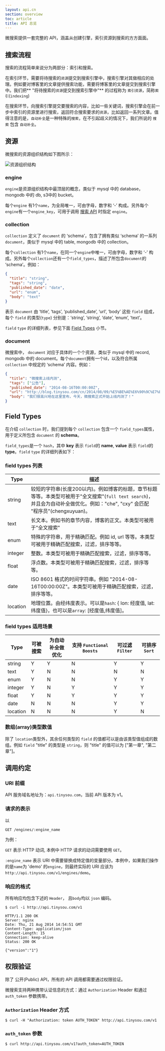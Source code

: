 ```yaml
---
layout: api.cn
section: overview
toc: article
title: API 总览
---
```


微搜索提供一套完整的 API，涵盖从创建引擎，索引资源到搜索的方方面面。

## 搜索流程

搜索的流程简单来说分为两部分：索引和搜索。

在索引环节，需要将待搜索的`资源`提交到搜索引擎中，搜索引擎对其做相应的处理。例如要对博客里的文章提供搜索功能，需要将博客里的文章提交到搜索引擎中。我们把** "将待搜索的`资源`提交到搜索引擎中"** 的过程称为 `索引资源`，简称`索引`(`indexing`)

在搜索环节，向搜索引擎提交要搜索的内容，比如一些关键词，搜索引擎会在前一步中索引的资源里进行搜索，返回符合搜索要求的`资源`，比如返回一系列文章。值得注意的是，`自动补全`是一种特殊的`搜索`，在不引起歧义的情况下，我们所说的 `搜索` 包含 `自动补全`。

## 资源

微搜索的资源组织结构如下图所示：

![资源组织结构][resource_structure]

### engine

`engine`是资源组织结构中最顶层的概念，类似于 mysql 中的 database，mongodb 中的 db, s3中的 bucket。

每个`engine` 有1个`name`，为全局唯一，可由字母，数字和 ‘-’ 构成。另外每个`engine`有一个`engine_key`，可用于调用 [搜索 API][search_api] 时指定 `engine`。

### collection

`collection` 定义了 `document` 的 ‘schema’，包含了拥有类似 ‘schema’ 的一系列 `document`，类似于 mysql 中的 table, mongodb 中的 collection。

每个`collection` 有1个`name`，在同一个`engine`中唯一，可由字母，数字和 ‘-’ 构成。另外每个`collection`还有一个`field_types`，描述了所包含`document`的 ‘schema’。例如：

```json
{
  "title": "string",
  "tags": "string",
  "published_date": "date",
  "url": "enum",
  "body": "text"
}
```

表示 `document` 由 ‘title’, ‘tags’, ‘published_date’, ‘url’, ‘body’ 这些 `field` 组成，每个 `field` 的类型(`type`) 分别是：‘string’, ‘string’, ‘date’, ‘enum’, ‘text’。

`field` `type` 的详细列表，参见下面 [Field Types][field_types] 小节。

### document

微搜索中， `document` 对应于具体的一个个资源，类似于 mysql 中的 record, mongodb 中的 document。每个`document`拥有一个id，以及符合所属 `collection` 中规定的 ‘schema’ 内容。例如：

```json
{
  "title": "微搜索上线内测",
  "tags": ["公告"],
  "published_date": "2014-08-16T00:00:00Z",
  "url": "http://blog.tinysou.com/cn/2014/08/09/%E5%BE%AE%E6%90%9C%E7%B4%A2%E4%B8%8A%E7%BA%BF%E5%86%85%E6%B5%8B.html",
  "body": "我们很高兴地在这里宣布，今天，微搜索正式开始上线内测了！"
}
```


## Field Types

在介绍 `collection` 时，我们提到每个 `collection` 包含一个 `field_types`属性，用于定义所包含 `document` 的 **schema**。

`field_types`是一个 `hash`，其中 **key** 表示 `field`的 **name**, **value** 表示 `field`的 **type**。`field` `type` 的详细列表如下：

### field types 列表

| Type | 描述 |
| ------- | ------ |
| string  | 较短的字符串(长度200以内)。例如博客的标题，章节标题等等。本类型可被用于"全文搜索"(`full text search`)，并且会为自动补全做优化。例如："che", "cxy" 会匹配 "程序员"(chengxuyuan)。 |
| text    | 长文本。例如书的章节内容，博客的正文。本类型可被用于"全文搜索" |
| enum    | 特殊的字符串，用于精确匹配。例如 id, url 等等。本类型可被用于精确匹配搜索，过滤，排序等等。 |
| integer | 整数。本类型可被用于精确匹配搜索，过滤，排序等等。 |
| float   | 浮点数。本类型可被用于精确匹配搜索，过滤，排序等等。 |
| date    | ISO 8601 格式的时间字符串。例如 "2014-08-16T00:00:00Z"。本类型可被用于精确匹配搜索，过滤，排序等等。 |
| location| 地理位置。由经纬度表示。可以是`hash`: { lon: 经度值, lat: 纬度值}，也可以是`array`: [经度值,纬度值]。 |

### field types 适用场景

| Type       | 可被搜索    | 为自动补全做优化 |  支持 `Functional Boosts` | 可过滤 `Filter` | 可排序 `Sort` |
| ---------- | ------ | ----------------- | ------------------------ | ----------- | --------------- |
| string    | Y | Y | N | Y | Y |
| text      | Y | N | N | N | N |
| enum      | Y | N | N | Y | Y |
| integer   | Y | N | Y | Y | Y |
| float     | Y | N | Y | Y | Y |
| date      | N | N | N | Y | Y |
| location  | N | N | N | Y | N |

### 数组(array)类型数值

除了 `location`类型外，其余任何类型的 `field` 的值都可以是由该类型值组成的数组。例如 `field` "title" 的类型是 `string`，则 "title" 的值可以为 ["第一章", "第二章"]。

## 调用约定

### URI 前缀

API 服务域名地址为：`api.tinysou.com`，当前 API 版本为 v1。

### 请求的表示

以

```
GET /engines/:engine_name
```

为例：

`GET` 表示 HTTP 动词, 本例中 HTTP 请求的动词需要使用 `GET`。

`:engine_name` 表示 URI 中需要替换成特定值的变量部分。本例中，如果我们操作的是`name`为 'demo' 的`engine`，则最终实际的 URI 应该为 `http://api.tinysou.com/v1/engines/demo`。

### 响应的格式

所有响应均包含下述的 `Header`， 且`body`均以 `json` 编码。

```
$ curl -i http://api.tinysou.com/v1

HTTP/1.1 200 OK
Server: nginx
Date: Thu, 21 Aug 2014 14:54:51 GMT
Content-Type: application/json
Content-Length: 15
Connection: keep-alive
Status: 200 OK

{"version":"1"}
```

## 权限验证

除了 公开(Public) API，所有的 API 调用都需要通过权限验证。

微搜索支持两种携带认证信息的方式：通过 `Authorization` Header 和通过 `auth_token` 参数携带。

### `Authorization` Header 方式

```
$ curl -H "Authorization: token AUTH_TOKEN" http://api.tinysou.com/v1
```

### `auth_token` 参数

```
$ curl http://api.tinysou.com/v1?auth_token=AUTH_TOKEN
```

[resource_structure]:/images/resource_structure.png
[field_types]:/v1/overview.html#3-Field-Types
[search_api]:/v1/searching.html
